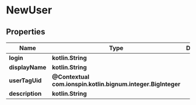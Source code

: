 
# NewUser

## Properties
Name | Type | Description | Notes
------------ | ------------- | ------------- | -------------
**login** | **kotlin.String** |  | 
**displayName** | **kotlin.String** |  | 
**userTagUid** | **@Contextual com.ionspin.kotlin.bignum.integer.BigInteger** |  |  [optional]
**description** | **kotlin.String** |  |  [optional]



